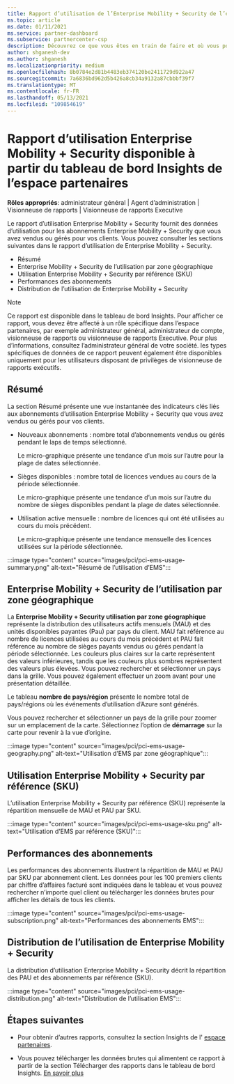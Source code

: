 ```yaml
---
title: Rapport d’utilisation de l’Enterprise Mobility + Security de l’espace partenaires
ms.topic: article
ms.date: 01/11/2021
ms.service: partner-dashboard
ms.subservice: partnercenter-csp
description: Découvrez ce que vous êtes en train de faire et où vous pouvez améliorer l’utilisation des abonnements Enterprise Mobility + Security que vous vendez ou gérez pour vos clients.
author: shganesh-dev
ms.author: shganesh
ms.localizationpriority: medium
ms.openlocfilehash: 8b0784e2d81b4483eb374120be2411729d922a47
ms.sourcegitcommit: 7a6836bd962d5b426a8cb34a9132a87cbbbf39f7
ms.translationtype: MT
ms.contentlocale: fr-FR
ms.lasthandoff: 05/13/2021
ms.locfileid: "109854619"
---
```

# <a name="enterprise-mobility--security-usage-report-available-from-the-partner-center-insights-dashboard"></a>Rapport d’utilisation Enterprise Mobility + Security disponible à partir du tableau de bord Insights de l’espace partenaires

**Rôles appropriés**: administrateur général | Agent d’administration | Visionneuse de rapports | Visionneuse de rapports Executive

Le rapport d’utilisation Enterprise Mobility + Security fournit des données d’utilisation pour les abonnements Enterprise Mobility + Security que vous avez vendus ou gérés pour vos clients. Vous pouvez consulter les sections suivantes dans le rapport d’utilisation de Enterprise Mobility + Security.

- Résumé
- Enterprise Mobility + Security de l’utilisation par zone géographique
- Utilisation Enterprise Mobility + Security par référence (SKU)
- Performances des abonnements
- Distribution de l’utilisation de Enterprise Mobility + Security

 > [!NOTE]
 > Ce rapport est disponible dans le tableau de bord Insights. Pour afficher ce rapport, vous devez être affecté à un rôle spécifique dans l’espace partenaires, par exemple administrateur général, administrateur de compte, visionneuse de rapports ou visionneuse de rapports Executive. Pour plus d’informations, consultez l’administrateur général de votre société. les types spécifiques de données de ce rapport peuvent également être disponibles uniquement pour les utilisateurs disposant de privilèges de visionneuse de rapports exécutifs.

## <a name="summary"></a>Résumé

La section Résumé présente une vue instantanée des indicateurs clés liés aux abonnements d’utilisation Enterprise Mobility + Security que vous avez vendus ou gérés pour vos clients. 

- Nouveaux abonnements : nombre total d’abonnements vendus ou gérés pendant le laps de temps sélectionné.

   Le micro-graphique présente une tendance d’un mois sur l’autre pour la plage de dates sélectionnée.

- Sièges disponibles : nombre total de licences vendues au cours de la période sélectionnée.

   Le micro-graphique présente une tendance d’un mois sur l’autre du nombre de sièges disponibles pendant la plage de dates sélectionnée.

- Utilisation active mensuelle : nombre de licences qui ont été utilisées au cours du mois précédent.

   Le micro-graphique présente une tendance mensuelle des licences utilisées sur la période sélectionnée.

:::image type="content" source="images/pci/pci-ems-usage-summary.png" alt-text="Résumé de l’utilisation d’EMS":::

## <a name="enterprise-mobility--security-usage-by-geography"></a>Enterprise Mobility + Security de l’utilisation par zone géographique

La **Enterprise Mobility + Security utilisation par zone géographique** représente la distribution des utilisateurs actifs mensuels (MAU) et des unités disponibles payantes (Pau) par pays du client. MAU fait référence au nombre de licences utilisées au cours du mois précédent et PAU fait référence au nombre de sièges payants vendus ou gérés pendant la période sélectionnée. Les couleurs plus claires sur la carte représentent des valeurs inférieures, tandis que les couleurs plus sombres représentent des valeurs plus élevées. Vous pouvez rechercher et sélectionner un pays dans la grille. Vous pouvez également effectuer un zoom avant pour une présentation détaillée.

Le tableau **nombre de pays/région** présente le nombre total de pays/régions où les événements d’utilisation d’Azure sont générés.

Vous pouvez rechercher et sélectionner un pays de la grille pour zoomer sur un emplacement de la carte. Sélectionnez l’option de **démarrage** sur la carte pour revenir à la vue d’origine.

:::image type="content" source="images/pci/pci-ems-usage-geography.png" alt-text="Utilisation d’EMS par zone géographique":::

## <a name="enterprise-mobility--security-usage-by-sku"></a>Utilisation Enterprise Mobility + Security par référence (SKU)

L’utilisation Enterprise Mobility + Security par référence (SKU) représente la répartition mensuelle de MAU et PAU par SKU.

:::image type="content" source="images/pci/pci-ems-usage-sku.png" alt-text="Utilisation d’EMS par référence (SKU)":::

## <a name="subscriptions-performance"></a>Performances des abonnements

Les performances des abonnements illustrent la répartition de MAU et PAU par SKU par abonnement client. Les données pour les 100 premiers clients par chiffre d’affaires facturé sont indiquées dans le tableau et vous pouvez rechercher n’importe quel client ou télécharger les données brutes pour afficher les détails de tous les clients.

:::image type="content" source="images/pci/pci-ems-usage-subscription.png" alt-text="Performances des abonnements EMS":::

## <a name="enterprise-mobility--security-usage-distribution"></a>Distribution de l’utilisation de Enterprise Mobility + Security

La distribution d’utilisation Enterprise Mobility + Security décrit la répartition des PAU et des abonnements par référence (SKU).

:::image type="content" source="images/pci/pci-ems-usage-distribution.png" alt-text="Distribution de l’utilisation EMS":::

## <a name="next-steps"></a>Étapes suivantes

- Pour obtenir d’autres rapports, consultez la section Insights de l' [espace partenaires](partner-center-insights.md).

- Vous pouvez télécharger les données brutes qui alimentent ce rapport à partir de la section Télécharger des rapports dans le tableau de bord Insights. [En savoir plus](pci-download-reports.md) 
